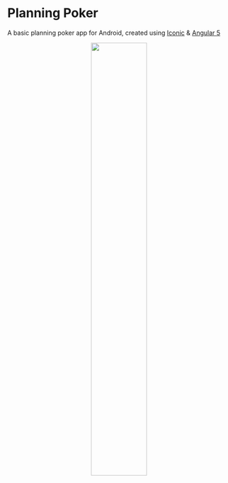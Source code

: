 # Planning Poker

A basic planning poker app for Android, created using [Iconic](https://ionicframework.com/) & [Angular 5](https://angular.io/)

<p align="center">
  <a href="https://play.google.com/store/apps/details?id=com.stebakerdev.planningpokerionic">
    <img src="https://cdn.jsdelivr.net/gh/steverichey/google-play-badge-svg/img/en_get.svg" width="50%">
  </a>
</p>
